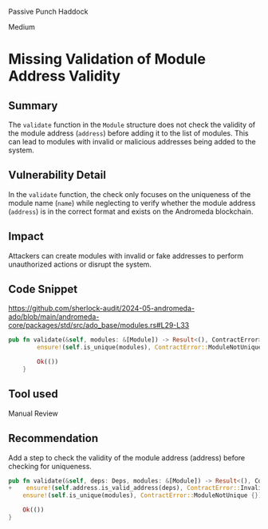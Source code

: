 Passive Punch Haddock

Medium

# Missing Validation of Module Address Validity

## Summary
The `validate` function in the `Module` structure does not check the validity of the module address (`address`) before adding it to the list of modules. This can lead to modules with invalid or malicious addresses being added to the system.

## Vulnerability Detail
In the `validate` function, the check only focuses on the uniqueness of the module name (`name`) while neglecting to verify whether the module address (`address`) is in the correct format and exists on the Andromeda blockchain.

## Impact
Attackers can create modules with invalid or fake addresses to perform unauthorized actions or disrupt the system.

## Code Snippet
https://github.com/sherlock-audit/2024-05-andromeda-ado/blob/main/andromeda-core/packages/std/src/ado_base/modules.rs#L29-L33

```rust
pub fn validate(&self, modules: &[Module]) -> Result<(), ContractError> {
        ensure!(self.is_unique(modules), ContractError::ModuleNotUnique {});

        Ok(())
    }
```

## Tool used

Manual Review

## Recommendation
Add a step to check the validity of the module address (address) before checking for uniqueness.

```rust
pub fn validate(&self, deps: Deps, modules: &[Module]) -> Result<(), ContractError> {
+    ensure!(self.address.is_valid_address(deps), ContractError::InvalidModuleAddress {});
    ensure!(self.is_unique(modules), ContractError::ModuleNotUnique {});

    Ok(())
}
```
